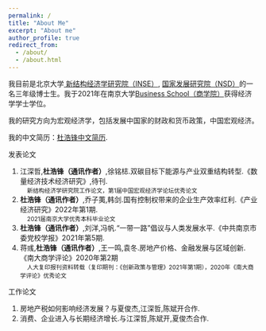 ```yaml
---
permalink: /
title: "About Me"
excerpt: "About me"
author_profile: true
redirect_from: 
  - /about/
  - /about.html
---
```

我目前是北京大学[ 新结构经济学研究院（INSE）](https://www.nse.pku.edu.cn/), [ 国家发展研究院（NSD）](https://nsd.pku.edu.cn/)的一名三年级博士生。我于2021年在南京大学[Business School（商学院）](https://nubs.nju.edu.cn/)获得经济学学士学位。

我的研究方向为宏观经济学，包括发展中国家的财政和货币政策，中国宏观经济。

我的中文简历：[杜浩锋中文简历](../assets/杜浩锋中文简历.pdf).

发表论文
1. 江深哲,**杜浩锋（通讯作者）**,徐铭梽.双碳目标下能源与产业双重结构转型.《数量经济技术经济研究》,待刊.\
&emsp;<small>新结构经济学研究院工作论文，第1届中国宏观经济学论坛优秀论文</small>
2. **杜浩锋（通讯作者）**,乔子荑,韩剑.国有控制权带来的企业生产效率红利.《产业经济研究》2022年第1期.\
&emsp;<small>2021届南京大学优秀本科毕业论文</small>
3. **杜浩锋（通讯作者）**,刘洋,冯帆.“一带一路”倡议与人类发展水平.《中共南京市委党校学报》2021年第5期.
4. 蒋彧,**杜浩锋（通讯作者）**,王一鸣,袁冬.房地产价格、金融发展与区域创新.《南大商学评论》2020年第2期\
&emsp;<small>人大复印报刊资料转载（复印期刊：《创新政策与管理》2021年第1期），2020年《南大商学评论》优秀论文</small>


工作论文
1. 房地产税如何影响经济发展？与夏俊杰,江深哲,陈斌开合作.
2. 消费、企业进入与长期经济增长.与江深哲,陈斌开,夏俊杰合作.
